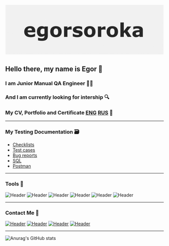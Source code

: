 ![Header](https://github.com/egorsoroka8/egorsoroka8/blob/main/github-logo.png)
## Hello there, my name is Egor  :wave: 
### I am Junior Manual QA Engineer  :technologist: 
### And I am currently looking for intership  :mag:
### My CV, Portfolio and Certificate [ENG](https://drive.google.com/drive/folders/1ms6QPEK3dK6Cqm3v5j-dHTSr6mb_HprM?usp=sharing) [RUS](https://drive.google.com/drive/folders/17XtqI6MEhoMDbSFz2GK7eJZm9BT-zWPn?usp=sharing) :scroll:
---------------------------------------------------------------------

### My Testing Documentation  :card_file_box:

 - [Checklists](https://github.com/egorsoroka8/checklists)
 - [Test cases](https://github.com/egorsoroka8/testcases)
 - [Bug reports](https://github.com/egorsoroka8/bug-reports)
 - [SQL](https://github.com/egorsoroka8/SQL)
 - [Postman](https://github.com/egorsoroka8/postman)
 

-----------------------------------------------------------------------


### Tools  :hammer:
![Header](https://img.shields.io/badge/Jira-D3D3D3?style=for-the-badge&logo=jira&logoColor=136be1)
![Header](https://img.shields.io/badge/Postman-D3D3D3?style=for-the-badge&logo=postman&logoColor=f76935)
![Header](https://img.shields.io/badge/Github-D3D3D3?style=for-the-badge&logo=github&logoColor=090909)
![Header](https://img.shields.io/badge/MySQL-D3D3D3?style=for-the-badge&logo=mysql&logoColor=00618a)
![Header](https://img.shields.io/badge/DevTools-D3D3D3?style=for-the-badge&logo=googlechrome&logoColor=2674f2)
![Header](https://img.shields.io/badge/Charles_Proxy-D3D3D3?style=for-the-badge&)


-------------------------------------------------------------------------
### Contact Me  :memo:
[![Header](https://img.shields.io/badge/Telegram-D3D3D3?style=for-the-badge&logo=telegram&logoColor=31a5db)](https://t.me/egorsoroka)
[![Header](https://img.shields.io/badge/Linkedin-D3D3D3?style=for-the-badge&logo=linkedin&logoColor=0073b1)](https://www.linkedin.com/in/egorsoroka8/)
[![Header](https://img.shields.io/badge/Instagram-D3D3D3?style=for-the-badge&logo=instagram&logoColor=FF00FF)](https://www.instagram.com/egorsoroka/)
[![Header](https://img.shields.io/badge/Twitter-D3D3D3?style=for-the-badge&logo=twitter&logoColor=1c96e8)](https://twitter.com/egorsoroka_)


-------------------------------------------------------------------------

![Anurag's GitHub stats](https://github-readme-stats.vercel.app/api?username=egorsoroka8&show_icons=true&theme=swift)
